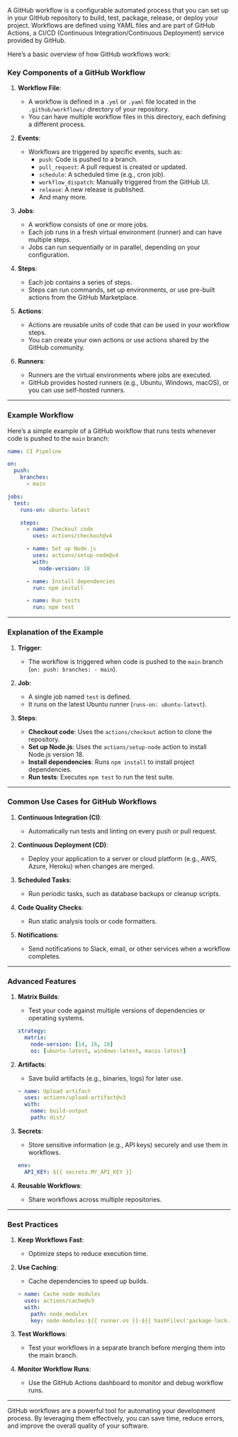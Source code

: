 A GitHub workflow is a configurable automated process that you can set up in your GitHub repository to build, test, package, release, or deploy your project. Workflows are defined using YAML files and are part of GitHub Actions, a CI/CD (Continuous Integration/Continuous Deployment) service provided by GitHub.

Here’s a basic overview of how GitHub workflows work:

### Key Components of a GitHub Workflow

1. **Workflow File**:
   - A workflow is defined in a `.yml` or `.yaml` file located in the `.github/workflows/` directory of your repository.
   - You can have multiple workflow files in this directory, each defining a different process.

2. **Events**:
   - Workflows are triggered by specific events, such as:
     - `push`: Code is pushed to a branch.
     - `pull_request`: A pull request is created or updated.
     - `schedule`: A scheduled time (e.g., cron job).
     - `workflow_dispatch`: Manually triggered from the GitHub UI.
     - `release`: A new release is published.
     - And many more.

3. **Jobs**:
   - A workflow consists of one or more jobs.
   - Each job runs in a fresh virtual environment (runner) and can have multiple steps.
   - Jobs can run sequentially or in parallel, depending on your configuration.

4. **Steps**:
   - Each job contains a series of steps.
   - Steps can run commands, set up environments, or use pre-built actions from the GitHub Marketplace.

5. **Actions**:
   - Actions are reusable units of code that can be used in your workflow steps.
   - You can create your own actions or use actions shared by the GitHub community.

6. **Runners**:
   - Runners are the virtual environments where jobs are executed.
   - GitHub provides hosted runners (e.g., Ubuntu, Windows, macOS), or you can use self-hosted runners.

---

### Example Workflow

Here’s a simple example of a GitHub workflow that runs tests whenever code is pushed to the `main` branch:

```yaml
name: CI Pipeline

on:
  push:
    branches:
      - main

jobs:
  test:
    runs-on: ubuntu-latest

    steps:
      - name: Checkout code
        uses: actions/checkout@v4

      - name: Set up Node.js
        uses: actions/setup-node@v4
        with:
          node-version: 18

      - name: Install dependencies
        run: npm install

      - name: Run tests
        run: npm test
```

---

### Explanation of the Example

1. **Trigger**:
   - The workflow is triggered when code is pushed to the `main` branch (`on: push: branches: - main`).

2. **Job**:
   - A single job named `test` is defined.
   - It runs on the latest Ubuntu runner (`runs-on: ubuntu-latest`).

3. **Steps**:
   - **Checkout code**: Uses the `actions/checkout` action to clone the repository.
   - **Set up Node.js**: Uses the `actions/setup-node` action to install Node.js version 18.
   - **Install dependencies**: Runs `npm install` to install project dependencies.
   - **Run tests**: Executes `npm test` to run the test suite.

---

### Common Use Cases for GitHub Workflows

1. **Continuous Integration (CI)**:
   - Automatically run tests and linting on every push or pull request.

2. **Continuous Deployment (CD)**:
   - Deploy your application to a server or cloud platform (e.g., AWS, Azure, Heroku) when changes are merged.

3. **Scheduled Tasks**:
   - Run periodic tasks, such as database backups or cleanup scripts.

4. **Code Quality Checks**:
   - Run static analysis tools or code formatters.

5. **Notifications**:
   - Send notifications to Slack, email, or other services when a workflow completes.

---

### Advanced Features

1. **Matrix Builds**:
   - Test your code against multiple versions of dependencies or operating systems.

   ```yaml
   strategy:
     matrix:
       node-version: [14, 16, 18]
       os: [ubuntu-latest, windows-latest, macos-latest]
   ```

2. **Artifacts**:
   - Save build artifacts (e.g., binaries, logs) for later use.

   ```yaml
   - name: Upload artifact
     uses: actions/upload-artifact@v3
     with:
       name: build-output
       path: dist/
   ```

3. **Secrets**:
   - Store sensitive information (e.g., API keys) securely and use them in workflows.

   ```yaml
   env:
     API_KEY: ${{ secrets.MY_API_KEY }}
   ```

4. **Reusable Workflows**:
   - Share workflows across multiple repositories.

---

### Best Practices

1. **Keep Workflows Fast**:
   - Optimize steps to reduce execution time.

2. **Use Caching**:
   - Cache dependencies to speed up builds.

   ```yaml
   - name: Cache node modules
     uses: actions/cache@v3
     with:
       path: node_modules
       key: node-modules-${{ runner.os }}-${{ hashFiles('package-lock.json') }}
   ```

3. **Test Workflows**:
   - Test your workflows in a separate branch before merging them into the main branch.

4. **Monitor Workflow Runs**:
   - Use the GitHub Actions dashboard to monitor and debug workflow runs.

---

GitHub workflows are a powerful tool for automating your development process. By leveraging them effectively, you can save time, reduce errors, and improve the overall quality of your software.